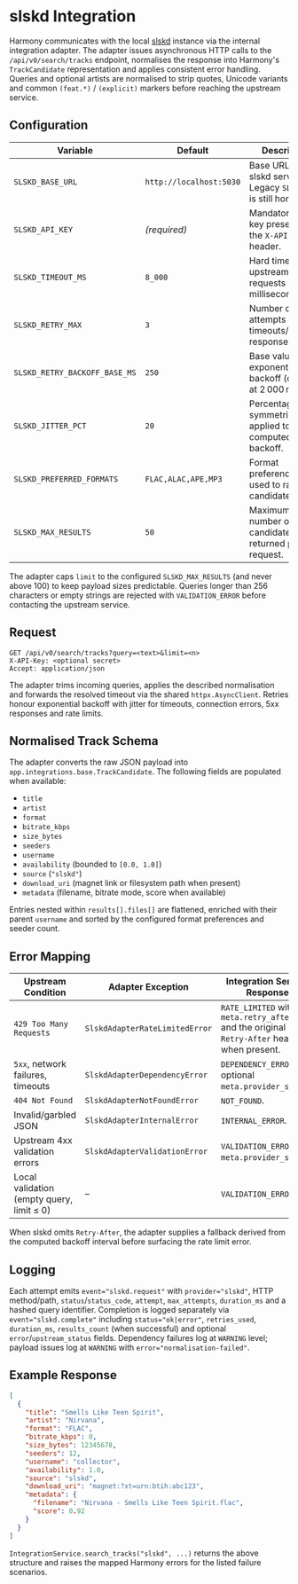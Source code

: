 # slskd Integration

Harmony communicates with the local [slskd](https://github.com/slskd/slskd) instance via the
internal integration adapter. The adapter issues asynchronous HTTP calls to the
`/api/v0/search/tracks` endpoint, normalises the response into Harmony's `TrackCandidate`
representation and applies consistent error handling. Queries and optional artists are normalised
to strip quotes, Unicode variants and common `(feat.*)` / `(explicit)` markers before reaching the
upstream service.

## Configuration

| Variable | Default | Description |
| --- | --- | --- |
| `SLSKD_BASE_URL` | `http://localhost:5030` | Base URL of the slskd service. Legacy `SLSKD_URL` is still honoured. |
| `SLSKD_API_KEY` | _(required)_ | Mandatory API key presented via the `X-API-Key` header. |
| `SLSKD_TIMEOUT_MS` | `8_000` | Hard timeout for upstream requests in milliseconds. |
| `SLSKD_RETRY_MAX` | `3` | Number of retry attempts on timeouts/5xx/429 responses. |
| `SLSKD_RETRY_BACKOFF_BASE_MS` | `250` | Base value for exponential backoff (capped at 2 000 ms). |
| `SLSKD_JITTER_PCT` | `20` | Percentage of symmetric jitter applied to the computed backoff. |
| `SLSKD_PREFERRED_FORMATS` | `FLAC,ALAC,APE,MP3` | Format preference order used to rank candidates. |
| `SLSKD_MAX_RESULTS` | `50` | Maximum number of candidates returned per request. |

The adapter caps `limit` to the configured `SLSKD_MAX_RESULTS` (and never above 100) to keep payload
sizes predictable. Queries longer than 256 characters or empty strings are rejected with
`VALIDATION_ERROR` before contacting the upstream service.

## Request

```
GET /api/v0/search/tracks?query=<text>&limit=<n>
X-API-Key: <optional secret>
Accept: application/json
```

The adapter trims incoming queries, applies the described normalisation and forwards the resolved
timeout via the shared `httpx.AsyncClient`. Retries honour exponential backoff with jitter for
timeouts, connection errors, 5xx responses and rate limits.

## Normalised Track Schema

The adapter converts the raw JSON payload into `app.integrations.base.TrackCandidate`. The following
fields are populated when available:

- `title`
- `artist`
- `format`
- `bitrate_kbps`
- `size_bytes`
- `seeders`
- `username`
- `availability` (bounded to `[0.0, 1.0]`)
- `source` (`"slskd"`)
- `download_uri` (magnet link or filesystem path when present)
- `metadata` (filename, bitrate mode, score when available)

Entries nested within `results[].files[]` are flattened, enriched with their parent `username` and
sorted by the configured format preferences and seeder count.

## Error Mapping

| Upstream Condition | Adapter Exception | Integration Service Response |
| --- | --- | --- |
| `429 Too Many Requests` | `SlskdAdapterRateLimitedError` | `RATE_LIMITED` with `meta.retry_after_ms` and the original `Retry-After` header when present. |
| `5xx`, network failures, timeouts | `SlskdAdapterDependencyError` | `DEPENDENCY_ERROR` with optional `meta.provider_status`. |
| `404 Not Found` | `SlskdAdapterNotFoundError` | `NOT_FOUND`. |
| Invalid/garbled JSON | `SlskdAdapterInternalError` | `INTERNAL_ERROR`. |
| Upstream 4xx validation errors | `SlskdAdapterValidationError` | `VALIDATION_ERROR` with `meta.provider_status`. |
| Local validation (empty query, limit ≤ 0) | – | `VALIDATION_ERROR`. |

When slskd omits `Retry-After`, the adapter supplies a fallback derived from the computed
backoff interval before surfacing the rate limit error.

## Logging

Each attempt emits `event="slskd.request"` with `provider="slskd"`, HTTP method/path,
`status`/`status_code`, `attempt`, `max_attempts`, `duration_ms` and a hashed query identifier.
Completion is logged separately via `event="slskd.complete"` including `status="ok|error"`,
`retries_used`, `duration_ms`, `results_count` (when successful) and optional `error`/`upstream_status`
fields. Dependency failures log at `WARNING` level; payload issues log at `WARNING` with
`error="normalisation-failed"`.

## Example Response

```json
[
  {
    "title": "Smells Like Teen Spirit",
    "artist": "Nirvana",
    "format": "FLAC",
    "bitrate_kbps": 0,
    "size_bytes": 12345678,
    "seeders": 12,
    "username": "collector",
    "availability": 1.0,
    "source": "slskd",
    "download_uri": "magnet:?xt=urn:btih:abc123",
    "metadata": {
      "filename": "Nirvana - Smells Like Teen Spirit.flac",
      "score": 0.92
    }
  }
]
```

`IntegrationService.search_tracks("slskd", ...)` returns the above structure and raises the mapped
Harmony errors for the listed failure scenarios.
